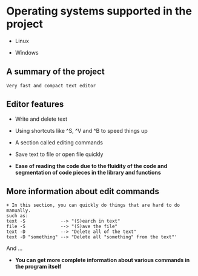 # Operating systems supported in the project

+ Linux

+ Windows

## A summary of the project

    Very fast and compact text editor

## Editor features

+ Write and delete text

+ Using shortcuts like ^S, ^V and ^B to speed things up

+ A section called editing commands

+ Save text to file or open file quickly

+ __Ease of reading the code due to the fluidity of the code and segmentation of code pieces in the library and functions__

## More information about edit commands

    + In this section, you can quickly do things that are hard to do manually.
    such as:
    text -S             --> "(S)earch in text"
    file -S             --> "(S)ave the file"
    text -D             --> "Delete all of the text"
    text -D "something" --> "Delete all "something" from the text"'
And ...

+ __You can get more complete information about various commands in the program itself__

